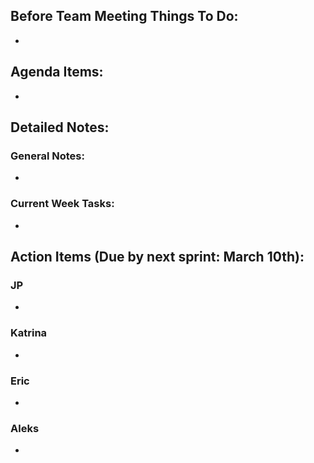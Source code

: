 ## Before Team Meeting Things To Do:
- 

## Agenda Items:
- 

## Detailed Notes:
### General Notes:
- 

### Current Week Tasks:
- 

## Action Items (Due by next sprint: March 10th):
### JP
- 

### Katrina
- 

### Eric
- 

### Aleks
- 














